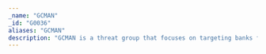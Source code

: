```yaml
---
_name: "GCMAN"
_id: "G0036"
aliases: "GCMAN"
description: "GCMAN is a threat group that focuses on targeting banks for the purpose of transferring money to e-currency services. "
---
```

